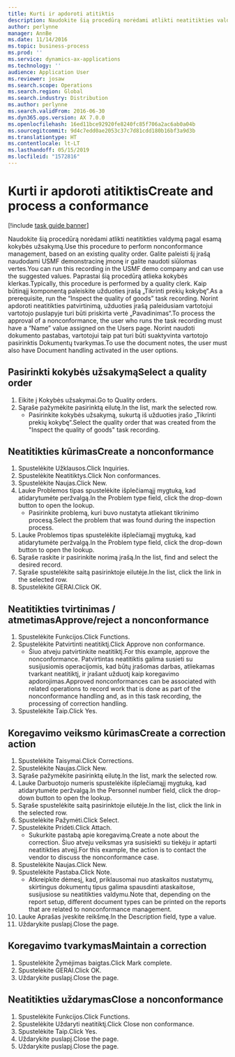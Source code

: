 ```yaml
---
title: Kurti ir apdoroti atitiktis
description: Naudokite šią procedūrą norėdami atlikti neatitikties valdymą pagal esamą kokybės užsakymą.
author: perlynne
manager: AnnBe
ms.date: 11/14/2016
ms.topic: business-process
ms.prod: ''
ms.service: dynamics-ax-applications
ms.technology: ''
audience: Application User
ms.reviewer: josaw
ms.search.scope: Operations
ms.search.region: Global
ms.search.industry: Distribution
ms.author: perlynne
ms.search.validFrom: 2016-06-30
ms.dyn365.ops.version: AX 7.0.0
ms.openlocfilehash: 16ed11bce92920fe8240fc85f706a2ac6ab0a04b
ms.sourcegitcommit: 9d4c7edd0ae2053c37c7d81cdd180b16bf3a9d3b
ms.translationtype: HT
ms.contentlocale: lt-LT
ms.lasthandoff: 05/15/2019
ms.locfileid: "1572816"
---
```

# <a name="create-and-process-a-conformance"></a><span data-ttu-id="71420-103">Kurti ir apdoroti atitiktis</span><span class="sxs-lookup"><span data-stu-id="71420-103">Create and process a conformance</span></span>

[!include [task guide banner](../../includes/task-guide-banner.md)]

<span data-ttu-id="71420-104">Naudokite šią procedūrą norėdami atlikti neatitikties valdymą pagal esamą kokybės užsakymą.</span><span class="sxs-lookup"><span data-stu-id="71420-104">Use this procedure to perform nonconformance management, based on an existing quality order.</span></span> <span data-ttu-id="71420-105">Galite paleisti šį įrašą naudodami USMF demonstracinę įmonę ir galite naudoti siūlomas vertes.</span><span class="sxs-lookup"><span data-stu-id="71420-105">You can run this recording in the USMF demo company and can use the suggested values.</span></span> <span data-ttu-id="71420-106">Paprastai šią procedūrą atlieka kokybės klerkas.</span><span class="sxs-lookup"><span data-stu-id="71420-106">Typically, this procedure is performed by a quality clerk.</span></span>  <span data-ttu-id="71420-107">Kaip būtinąjį komponentą paleiskite užduoties įrašą „Tikrinti prekių kokybę“.</span><span class="sxs-lookup"><span data-stu-id="71420-107">As a prerequisite, run the “Inspect the quality of goods” task recording.</span></span> <span data-ttu-id="71420-108">Norint apdoroti neatitikties patvirtinimą, užduoties įrašą paleidusiam vartotojui vartotojo puslapyje turi būti priskirta vertė „Pavadinimas“.</span><span class="sxs-lookup"><span data-stu-id="71420-108">To process the approval of a nonconformance, the user who runs the task recording must have a “Name” value assigned on the Users page.</span></span> <span data-ttu-id="71420-109">Norint naudoti dokumento pastabas, vartotojui taip pat turi būti suaktyvinta vartotojo pasirinktis Dokumentų tvarkymas.</span><span class="sxs-lookup"><span data-stu-id="71420-109">To use the document notes, the user must also have Document handling activated in the user options.</span></span>


## <a name="select-a-quality-order"></a><span data-ttu-id="71420-110">Pasirinkti kokybės užsakymą</span><span class="sxs-lookup"><span data-stu-id="71420-110">Select a quality order</span></span>
1. <span data-ttu-id="71420-111">Eikite į Kokybės užsakymai.</span><span class="sxs-lookup"><span data-stu-id="71420-111">Go to Quality orders.</span></span>
2. <span data-ttu-id="71420-112">Sąraše pažymėkite pasirinktą eilutę.</span><span class="sxs-lookup"><span data-stu-id="71420-112">In the list, mark the selected row.</span></span>
    * <span data-ttu-id="71420-113">Pasirinkite kokybės užsakymą, sukurtą iš užduoties įrašo „Tikrinti prekių kokybę“.</span><span class="sxs-lookup"><span data-stu-id="71420-113">Select the quality order that was created from the "Inspect the quality of goods" task recording.</span></span>  

## <a name="create-a-nonconformance"></a><span data-ttu-id="71420-114">Neatitikties kūrimas</span><span class="sxs-lookup"><span data-stu-id="71420-114">Create a nonconformance</span></span>
1. <span data-ttu-id="71420-115">Spustelėkite Užklausos.</span><span class="sxs-lookup"><span data-stu-id="71420-115">Click Inquiries.</span></span>
2. <span data-ttu-id="71420-116">Spustelėkite Neatitiktys.</span><span class="sxs-lookup"><span data-stu-id="71420-116">Click Non conformances.</span></span>
3. <span data-ttu-id="71420-117">Spustelėkite Naujas.</span><span class="sxs-lookup"><span data-stu-id="71420-117">Click New.</span></span>
4. <span data-ttu-id="71420-118">Lauke Problemos tipas spustelėkite išplečiamąjį mygtuką, kad atidarytumėte peržvalgą.</span><span class="sxs-lookup"><span data-stu-id="71420-118">In the Problem type field, click the drop-down button to open the lookup.</span></span>
    * <span data-ttu-id="71420-119">Pasirinkite problemą, kuri buvo nustatyta atliekant tikrinimo procesą.</span><span class="sxs-lookup"><span data-stu-id="71420-119">Select the problem that was found during the inspection process.</span></span>  
5. <span data-ttu-id="71420-120">Lauke Problemos tipas spustelėkite išplečiamąjį mygtuką, kad atidarytumėte peržvalgą.</span><span class="sxs-lookup"><span data-stu-id="71420-120">In the Problem type field, click the drop-down button to open the lookup.</span></span>
6. <span data-ttu-id="71420-121">Sąraše raskite ir pasirinkite norimą įrašą.</span><span class="sxs-lookup"><span data-stu-id="71420-121">In the list, find and select the desired record.</span></span>
7. <span data-ttu-id="71420-122">Sąraše spustelėkite saitą pasirinktoje eilutėje.</span><span class="sxs-lookup"><span data-stu-id="71420-122">In the list, click the link in the selected row.</span></span>
8. <span data-ttu-id="71420-123">Spustelėkite GERAI.</span><span class="sxs-lookup"><span data-stu-id="71420-123">Click OK.</span></span>

## <a name="approvereject-a-nonconformance"></a><span data-ttu-id="71420-124">Neatitikties tvirtinimas / atmetimas</span><span class="sxs-lookup"><span data-stu-id="71420-124">Approve/reject a nonconformance</span></span>
1. <span data-ttu-id="71420-125">Spustelėkite Funkcijos.</span><span class="sxs-lookup"><span data-stu-id="71420-125">Click Functions.</span></span>
2. <span data-ttu-id="71420-126">Spustelėkite Patvirtinti neatitiktį.</span><span class="sxs-lookup"><span data-stu-id="71420-126">Click Approve non conformance.</span></span>
    * <span data-ttu-id="71420-127">Šiuo atveju patvirtinkite neatitiktį.</span><span class="sxs-lookup"><span data-stu-id="71420-127">For this example, approve the nonconformance.</span></span> <span data-ttu-id="71420-128">Patvirtintas neatitiktis galima susieti su susijusiomis operacijomis, kad būtų įrašomas darbas, atliekamas tvarkant neatitiktį, ir įrašant užduotį kaip koregavimo apdorojimas.</span><span class="sxs-lookup"><span data-stu-id="71420-128">Approved nonconformances can be associated with related operations to record work that is done as part of the nonconformance handling and, as in this task recording, the processing of correction handling.</span></span>  
3. <span data-ttu-id="71420-129">Spustelėkite Taip.</span><span class="sxs-lookup"><span data-stu-id="71420-129">Click Yes.</span></span>

## <a name="create-a-correction-action"></a><span data-ttu-id="71420-130">Koregavimo veiksmo kūrimas</span><span class="sxs-lookup"><span data-stu-id="71420-130">Create a correction action</span></span>
1. <span data-ttu-id="71420-131">Spustelėkite Taisymai.</span><span class="sxs-lookup"><span data-stu-id="71420-131">Click Corrections.</span></span>
2. <span data-ttu-id="71420-132">Spustelėkite Naujas.</span><span class="sxs-lookup"><span data-stu-id="71420-132">Click New.</span></span>
3. <span data-ttu-id="71420-133">Sąraše pažymėkite pasirinktą eilutę.</span><span class="sxs-lookup"><span data-stu-id="71420-133">In the list, mark the selected row.</span></span>
4. <span data-ttu-id="71420-134">Lauke Darbuotojo numeris spustelėkite išplečiamąjį mygtuką, kad atidarytumėte peržvalgą.</span><span class="sxs-lookup"><span data-stu-id="71420-134">In the Personnel number field, click the drop-down button to open the lookup.</span></span>
5. <span data-ttu-id="71420-135">Sąraše spustelėkite saitą pasirinktoje eilutėje.</span><span class="sxs-lookup"><span data-stu-id="71420-135">In the list, click the link in the selected row.</span></span>
6. <span data-ttu-id="71420-136">Spustelėkite Pažymėti.</span><span class="sxs-lookup"><span data-stu-id="71420-136">Click Select.</span></span>
7. <span data-ttu-id="71420-137">Spustelėkite Pridėti.</span><span class="sxs-lookup"><span data-stu-id="71420-137">Click Attach.</span></span>
    * <span data-ttu-id="71420-138">Sukurkite pastabą apie koregavimą.</span><span class="sxs-lookup"><span data-stu-id="71420-138">Create a note about the correction.</span></span> <span data-ttu-id="71420-139">Šiuo atveju veiksmas yra susisiekti su tiekėju ir aptarti neatitikties atvejį.</span><span class="sxs-lookup"><span data-stu-id="71420-139">For this example, the action is to contact the vendor to discuss the nonconformance case.</span></span>  
8. <span data-ttu-id="71420-140">Spustelėkite Naujas.</span><span class="sxs-lookup"><span data-stu-id="71420-140">Click New.</span></span>
9. <span data-ttu-id="71420-141">Spustelėkite Pastaba.</span><span class="sxs-lookup"><span data-stu-id="71420-141">Click Note.</span></span>
    * <span data-ttu-id="71420-142">Atkreipkite dėmesį, kad, priklausomai nuo ataskaitos nustatymų, skirtingus dokumentų tipus galima spausdinti ataskaitose, susijusiose su neatitikties valdymu.</span><span class="sxs-lookup"><span data-stu-id="71420-142">Note that, depending on the report setup, different document types can be printed on the reports that are related to nonconformance management.</span></span>  
10. <span data-ttu-id="71420-143">Lauke Aprašas įveskite reikšmę.</span><span class="sxs-lookup"><span data-stu-id="71420-143">In the Description field, type a value.</span></span>
11. <span data-ttu-id="71420-144">Uždarykite puslapį.</span><span class="sxs-lookup"><span data-stu-id="71420-144">Close the page.</span></span>

## <a name="maintain-a-correction"></a><span data-ttu-id="71420-145">Koregavimo tvarkymas</span><span class="sxs-lookup"><span data-stu-id="71420-145">Maintain a correction</span></span>
1. <span data-ttu-id="71420-146">Spustelėkite Žymėjimas baigtas.</span><span class="sxs-lookup"><span data-stu-id="71420-146">Click Mark complete.</span></span>
2. <span data-ttu-id="71420-147">Spustelėkite GERAI.</span><span class="sxs-lookup"><span data-stu-id="71420-147">Click OK.</span></span>
3. <span data-ttu-id="71420-148">Uždarykite puslapį.</span><span class="sxs-lookup"><span data-stu-id="71420-148">Close the page.</span></span>

## <a name="close-a-nonconformance"></a><span data-ttu-id="71420-149">Neatitikties uždarymas</span><span class="sxs-lookup"><span data-stu-id="71420-149">Close a nonconformance</span></span>
1. <span data-ttu-id="71420-150">Spustelėkite Funkcijos.</span><span class="sxs-lookup"><span data-stu-id="71420-150">Click Functions.</span></span>
2. <span data-ttu-id="71420-151">Spustelėkite Uždaryti neatitiktį.</span><span class="sxs-lookup"><span data-stu-id="71420-151">Click Close non conformance.</span></span>
3. <span data-ttu-id="71420-152">Spustelėkite Taip.</span><span class="sxs-lookup"><span data-stu-id="71420-152">Click Yes.</span></span>
4. <span data-ttu-id="71420-153">Uždarykite puslapį.</span><span class="sxs-lookup"><span data-stu-id="71420-153">Close the page.</span></span>
5. <span data-ttu-id="71420-154">Uždarykite puslapį.</span><span class="sxs-lookup"><span data-stu-id="71420-154">Close the page.</span></span>
